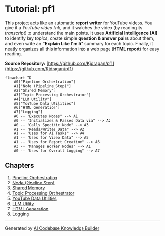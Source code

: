 # Tutorial: pf1

This project acts like an automatic **report writer** for YouTube videos.
You give it a *YouTube video link*, and it watches the video (by reading its *transcript*) to understand the main points.
It uses **Artificial Intelligence (AI)** to identify key *topics*, create simple **question & answer pairs** about them, and even write an **"Explain Like I'm 5"** summary for each topic.
Finally, it neatly organizes all this information into a web page (**HTML report**) for easy reading.


**Source Repository:** [https://github.com/Kjdragan/pf1](https://github.com/Kjdragan/pf1)

```mermaid
flowchart TD
    A0["Pipeline Orchestration"]
    A1["Node (Pipeline Step)"]
    A2["Shared Memory"]
    A3["Topic Processing Orchestrator"]
    A4["LLM Utility"]
    A5["YouTube Data Utilities"]
    A6["HTML Generation"]
    A7["Logging"]
    A0 -- "Executes Nodes" --> A1
    A0 -- "Initializes & Passes Data via" --> A2
    A0 -- "Calls Specific Node" --> A3
    A1 -- "Reads/Writes Data" --> A2
    A1 -- "Uses for AI Tasks" --> A4
    A1 -- "Uses for Video Data" --> A5
    A1 -- "Uses for Report Creation" --> A6
    A3 -- "Manages Worker Nodes" --> A1
    A0 -- "Uses for Overall Logging" --> A7
```

## Chapters

1. [Pipeline Orchestration](01_pipeline_orchestration.md)
2. [Node (Pipeline Step)](02_node__pipeline_step_.md)
3. [Shared Memory](03_shared_memory.md)
4. [Topic Processing Orchestrator](04_topic_processing_orchestrator.md)
5. [YouTube Data Utilities](05_youtube_data_utilities.md)
6. [LLM Utility](06_llm_utility.md)
7. [HTML Generation](07_html_generation.md)
8. [Logging](08_logging.md)


---

Generated by [AI Codebase Knowledge Builder](https://github.com/The-Pocket/Tutorial-Codebase-Knowledge)